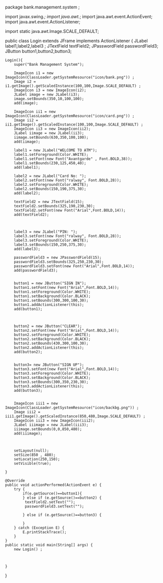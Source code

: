 package bank.management.system ;

import javax.swing.*;
import java.awt.*;
import java.awt.event.ActionEvent;
import java.awt.event.ActionListener;


import static java.awt.Image.SCALE_DEFAULT;

public class Login extends  JFrame implements ActionListener {
    JLabel label1,label2,label3 ;
    JTextField textField2;
    JPasswordField passwordField3;
    JButton button1,button2,button3;



    Login(){
        super("Bank Management System");

        ImageIcon i1 = new ImageIcon(ClassLoader.getSystemResource("icon/bank.png")) ;
        Image i2 = i1.getImage().getScaledInstance(100,100,Image.SCALE_DEFAULT) ;
        ImageIcon i3 = new ImageIcon(i2);
        JLabel image = new JLabel(i3);
        image.setBounds(350,10,100,100);
        add(image);

        ImageIcon ii1 = new ImageIcon(ClassLoader.getSystemResource("icon/card.png")) ;
        Image ii2 = ii1.getImage().getScaledInstance(100,100,Image.SCALE_DEFAULT) ;
        ImageIcon ii3 = new ImageIcon(ii2);
        JLabel iimage = new JLabel(ii3);
        iimage.setBounds(630,350,100,100);
        add(iimage);

        label1 = new JLabel("WELCOME TO ATM");
        label1.setForeground(Color.WHITE);
        label1.setFont(new Font("Avantgarde" , Font.BOLD,38));
        label1.setBounds(230,125,450,40);
        add(label1);

        label2 = new JLabel("Card No: ");
        label2.setFont(new Font("ralway", Font.BOLD,28));
        label2.setForeground(Color.WHITE);
        label2.setBounds(150,190,375,30);
        add(label2);

        textField2 = new JTextField(15);
        textField2.setBounds(325,190,230,30);
        textField2.setFont(new Font("Arial",Font.BOLD,14));
        add(textField2);



        label3 = new JLabel("PIN: ");
        label3.setFont(new Font("ralway", Font.BOLD,28));
        label3.setForeground(Color.WHITE);
        label3.setBounds(150,250,375,30);
        add(label3);

        passwordField3 = new JPasswordField(15);
        passwordField3.setBounds(325,250,230,30);
        passwordField3.setFont(new Font("Arial",Font.BOLD,14));
        add(passwordField3);


        button1 = new JButton("SIGN IN");
        button1.setFont(new Font("Arial",Font.BOLD,14));
        button1.setForeground(Color.WHITE);
        button1.setBackground(Color.BLACK);
        button1.setBounds(300,300,100,30);
        button1.addActionListener(this);
        add(button1);



        button2 = new JButton("CLEAR");
        button2.setFont(new Font("Arial",Font.BOLD,14));
        button2.setForeground(Color.WHITE);
        button2.setBackground(Color.BLACK);
        button2.setBounds(430,300,100,30);
        button2.addActionListener(this);
        add(button2);


        button3= new JButton("SIGN UP");
        button3.setFont(new Font("Arial",Font.BOLD,14));
        button3.setForeground(Color.WHITE);
        button3.setBackground(Color.BLACK);
        button3.setBounds(300,350,230,30);
        button3.addActionListener(this);
        add(button3);


        ImageIcon iii1 = new ImageIcon(ClassLoader.getSystemResource("icon/backbg.png")) ;
        Image iii2 = iii1.getImage().getScaledInstance(850,480,Image.SCALE_DEFAULT) ;
        ImageIcon iii3 = new ImageIcon(iii2);
        JLabel iiimage = new JLabel(iii3);
        iiimage.setBounds(0,0,850,480);
        add(iiimage);



        setLayout(null);
        setSize(850 , 480);
        setLocation(250,150);
        setVisible(true);

    }

    @Override
    public void actionPerformed(ActionEvent e) {
        try {
            if(e.getSource()==button1){
            } else if (e.getSource()==button2) {
             textField2.setText("");
             passwordField3.setText("");

            } else if (e.getSource()==button3) {

            }
        } catch (Exception E) {
            E.printStackTrace();
        }
    }
    public static void main(String[] args) {
        new Login() ;



    }
}
